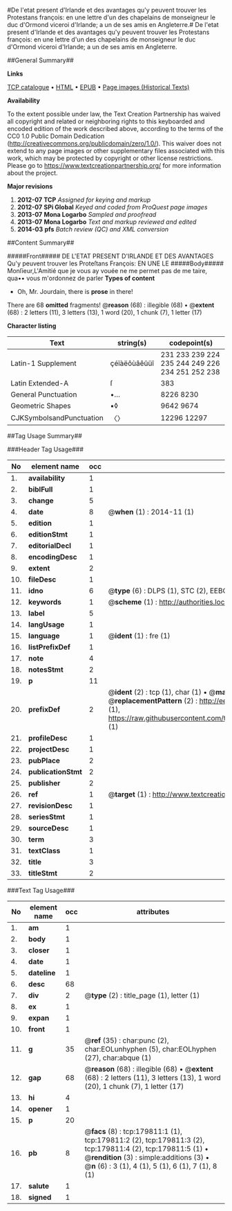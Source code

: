 #De l'etat present d'Irlande et des avantages qu'y peuvent trouver les Protestans françois: en une lettre d'un des chapelains de monseigneur le duc d'Ormond viceroi d'Irlande; a un de ses amis en Angleterre.#
De l'etat present d'Irlande et des avantages qu'y peuvent trouver les Protestans françois: en une lettre d'un des chapelains de monseigneur le duc d'Ormond viceroi d'Irlande; a un de ses amis en Angleterre.

##General Summary##

**Links**

[TCP catalogue](http://www.ota.ox.ac.uk/tcp/)  • 
[HTML](http://tei.it.ox.ac.uk/tcp/Texts-HTML/free/B02/B02886.html)  • 
[EPUB](http://tei.it.ox.ac.uk/tcp/Texts-EPUB/free/B02/B02886.epub) • 
[Page images (Historical Texts)](https://historicaltexts.jisc.ac.uk/eebo-53299040e)

**Availability**

To the extent possible under law, the Text Creation Partnership has waived all copyright and related or neighboring rights to this keyboarded and encoded edition of the work described above, according to the terms of the CC0 1.0 Public Domain Dedication (http://creativecommons.org/publicdomain/zero/1.0/). This waiver does not extend to any page images or other supplementary files associated with this work, which may be protected by copyright or other license restrictions. Please go to https://www.textcreationpartnership.org/ for more information about the project.

**Major revisions**

1. __2012-07__ __TCP__ *Assigned for keying and markup*
1. __2012-07__ __SPi Global__ *Keyed and coded from ProQuest page images*
1. __2013-07__ __Mona Logarbo__ *Sampled and proofread*
1. __2013-07__ __Mona Logarbo__ *Text and markup reviewed and edited*
1. __2014-03__ __pfs__ *Batch review (QC) and XML conversion*

##Content Summary##

#####Front#####
DE L'ETAT PRESENT D'IRLANDE ET DES AVANTAGES Qu'y peuvent trouver les Proteſtans François: EN UNE LE
#####Body#####
Monſieur,L'Amitié que je vous ay vouée ne me permet pas de me taire, qua•• vous m'ordonnez de parler
**Types of content**

  * Oh, Mr. Jourdain, there is **prose** in there!

There are 68 **omitted** fragments! 
 @__reason__ (68) : illegible (68)  •  @__extent__ (68) : 2 letters (11), 3 letters (13), 1 word (20), 1 chunk (7), 1 letter (17)

**Character listing**


|Text|string(s)|codepoint(s)|
|---|---|---|
|Latin-1 Supplement|çéïàëôùâêûüî|231 233 239 224 235 244 249 226 234 251 252 238|
|Latin Extended-A|ſ|383|
|General Punctuation|•…|8226 8230|
|Geometric Shapes|▪◊|9642 9674|
|CJKSymbolsandPunctuation|〈〉|12296 12297|

##Tag Usage Summary##

###Header Tag Usage###

|No|element name|occ|attributes|
|---|---|---|---|
|1.|__availability__|1||
|2.|__biblFull__|1||
|3.|__change__|5||
|4.|__date__|8| @__when__ (1) : 2014-11 (1)|
|5.|__edition__|1||
|6.|__editionStmt__|1||
|7.|__editorialDecl__|1||
|8.|__encodingDesc__|1||
|9.|__extent__|2||
|10.|__fileDesc__|1||
|11.|__idno__|6| @__type__ (6) : DLPS (1), STC (2), EEBO-CITATION (1), OCLC (1), VID (1)|
|12.|__keywords__|1| @__scheme__ (1) : http://authorities.loc.gov/ (1)|
|13.|__label__|5||
|14.|__langUsage__|1||
|15.|__language__|1| @__ident__ (1) : fre (1)|
|16.|__listPrefixDef__|1||
|17.|__note__|4||
|18.|__notesStmt__|2||
|19.|__p__|11||
|20.|__prefixDef__|2| @__ident__ (2) : tcp (1), char (1)  •  @__matchPattern__ (2) : ([0-9\-]+):([0-9IVX]+) (1), (.+) (1)  •  @__replacementPattern__ (2) : http://eebo.chadwyck.com/downloadtiff?vid=$1&page=$2 (1), https://raw.githubusercontent.com/textcreationpartnership/Texts/master/tcpchars.xml#$1 (1)|
|21.|__profileDesc__|1||
|22.|__projectDesc__|1||
|23.|__pubPlace__|2||
|24.|__publicationStmt__|2||
|25.|__publisher__|2||
|26.|__ref__|1| @__target__ (1) : http://www.textcreationpartnership.org/docs/. (1)|
|27.|__revisionDesc__|1||
|28.|__seriesStmt__|1||
|29.|__sourceDesc__|1||
|30.|__term__|3||
|31.|__textClass__|1||
|32.|__title__|3||
|33.|__titleStmt__|2||


###Text Tag Usage###

|No|element name|occ|attributes|
|---|---|---|---|
|1.|__am__|1||
|2.|__body__|1||
|3.|__closer__|1||
|4.|__date__|1||
|5.|__dateline__|1||
|6.|__desc__|68||
|7.|__div__|2| @__type__ (2) : title_page (1), letter (1)|
|8.|__ex__|1||
|9.|__expan__|1||
|10.|__front__|1||
|11.|__g__|35| @__ref__ (35) : char:punc (2), char:EOLunhyphen (5), char:EOLhyphen (27), char:abque (1)|
|12.|__gap__|68| @__reason__ (68) : illegible (68)  •  @__extent__ (68) : 2 letters (11), 3 letters (13), 1 word (20), 1 chunk (7), 1 letter (17)|
|13.|__hi__|4||
|14.|__opener__|1||
|15.|__p__|20||
|16.|__pb__|8| @__facs__ (8) : tcp:179811:1 (1), tcp:179811:2 (2), tcp:179811:3 (2), tcp:179811:4 (2), tcp:179811:5 (1)  •  @__rendition__ (3) : simple:additions (3)  •  @__n__ (6) : 3 (1), 4 (1), 5 (1), 6 (1), 7 (1), 8 (1)|
|17.|__salute__|1||
|18.|__signed__|1||
